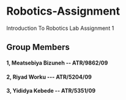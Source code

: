 # Robotics-Assignment
Introduction To Robotics Lab Assignment 1

## Group Members 
#### 1, Meatsebiya Bizuneh -- ATR/9862/09
#### 2, Riyad Worku --- ATR/5204/09
#### 3, Yididya Kebede -- ATR/5351/09
